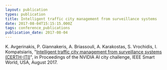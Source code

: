```yaml
---
layout: publication
types: publication
title: Intelligent traffic city management from surveillance systems
date: 2017-08-04T15:15:15.000Z
tags: conference_publications
publication_date: 2017-08-04
---
```

K. Avgerinakis, P. Giannakeris, A. Briassouli, A. Karakostas, S. Vrochidis, I. Kompatsiaris, "[Intelligent traffic city management from surveillance systems (CERTH-ITI)](https://www.researchgate.net/publication/321019779_Intelligent_traffic_city_management_from_surveillance_systems_CERTH-ITI)", in Proceedings of the NVIDIA AI city challenge, IEEE Smart World, USA, August 2017.